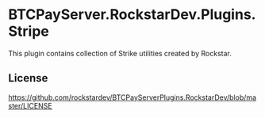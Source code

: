 ﻿# BTCPayServer.RockstarDev.Plugins.Stripe

This plugin contains collection of Strike utilities created by Rockstar.

## License

https://github.com/rockstardev/BTCPayServerPlugins.RockstarDev/blob/master/LICENSE
